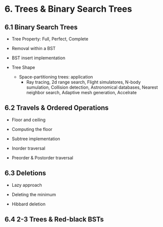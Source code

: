 # 6. Trees & Binary Search Trees

## 6.1 Binary Search Trees

* Tree Property: Full, Perfect, Complete

* Removal within a BST

* BST insert implementation

* Tree Shape
  - Space-partitioning trees: application
    - Ray tracing, 2d range search, Flight simulatores, N-body sumulation, Collision detection, Astronomical databases, Nearest neighbor search, Adaptive mesh generation, Accelrate

## 6.2 Travels & Ordered Operations

* Floor and ceiling

* Computing the floor

* Subtree implementation

* Inorder traversal

* Preorder & Postorder traversal

## 6.3 Deletions

* Lazy approach

* Deleting the minimum

* Hibbard deletion

## 6.4 2-3 Trees & Red-black BSTs

